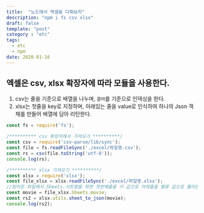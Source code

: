 ```yaml
---
title:  "노드에서 엑셀을 다뤄보자"
description: "npm i fs csv xlsx"
draft: false
template: "post"
category : "etc"
tags:
  - etc
  - npm
date: 2020-01-16
---
```

## 엑셀은 csv, xlsx 확장자에 따라 모듈을 사용한다.

1. csv는 줄을 기준으로 배열을 나누며, `콤마`를 기준으로 인덱싱을 한다.
2. xlsx는 첫줄을 key로 지정하며, 아래있는 줄을 value로 인식하여 하나의 Json 객체를 만들어 배열에 담아 리턴한다.

```js
const fs = require('fs');

/********** csv 확장자에서 가져오기 **********/
const csv = require('csv-parse/lib/sync');
const file = fs.readFileSync('./excel/파일명.csv');
const rs = csv(file.toString('utf-8'));
console.log(rs);

/********** xlsx 가져오기 **********/
const xlsx = require('xlsx');
const file_xlsx = xlsx.readFileSync('./excel/파일명.xlsx');
//읽어온 파일에서.Sheets.시트명을 하면 첫번째줄을 키 값으로 아래줄을 벨류 값으로 불러온다  
const movie = file_xlsx.Sheets.movie;
const rs2 = xlsx.utils.sheet_to_json(movie);
console.log(rs2);

```
